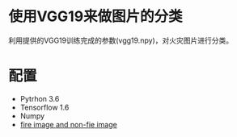 # 使用VGG19来做图片的分类
利用提供的VGG19训练完成的参数(vgg19.npy)，对火灾图片进行分类。
# 配置
* Pytrhon 3.6
* Tensorflow 1.6
* Numpy
* [fire image and non-fie image](https://github.com/cair/Fire-Detection-Image-Dataset)
